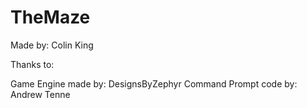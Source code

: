 TheMaze
=======

Made by: Colin King

Thanks to:

Game Engine made by: DesignsByZephyr
Command Prompt code by: Andrew Tenne
